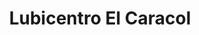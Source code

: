 ---
title: "Lubicentro El Caracol"
url: /hatillo/lubicentro-el-caracol/
shop: reparación de automóviles
---